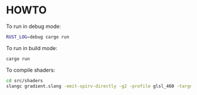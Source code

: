 # HOWTO

To run in debug mode:
```sh
RUST_LOG=debug cargo run
```

To run in build mode:
```sh
cargo run
```

To compile shaders:
```sh
cd src/shaders
slangc gradient.slang -emit-spirv-directly -g2 -profile glsl_460 -target spirv -o gradient.spv -entry main
```